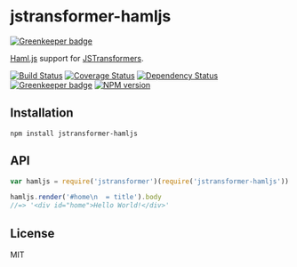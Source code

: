 # jstransformer-hamljs

[![Greenkeeper badge](https://badges.greenkeeper.io/jstransformers/jstransformer-hamljs.svg)](https://greenkeeper.io/)

[Haml.js](http://github.com/tj/haml.js) support for [JSTransformers](http://github.com/jstransformers).

[![Build Status](https://img.shields.io/travis/jstransformers/jstransformer-hamljs/master.svg)](https://travis-ci.org/jstransformers/jstransformer-hamljs)
[![Coverage Status](https://img.shields.io/codecov/c/github/jstransformers/jstransformer-hamljs/master.svg)](https://codecov.io/gh/jstransformers/jstransformer-hamljs)
[![Dependency Status](https://img.shields.io/david/jstransformers/jstransformer-hamljs/master.svg)](http://david-dm.org/jstransformers/jstransformer-hamljs)
[![Greenkeeper badge](https://badges.greenkeeper.io/jstransformers/jstransformer-hamljs.svg)](https://greenkeeper.io/)
[![NPM version](https://img.shields.io/npm/v/jstransformer-hamljs.svg)](https://www.npmjs.org/package/jstransformer-hamljs)

## Installation

    npm install jstransformer-hamljs

## API

```js
var hamljs = require('jstransformer')(require('jstransformer-hamljs'))

hamljs.render('#home\n  = title').body
//=> '<div id="home">Hello World!</div>'
```

## License

MIT
